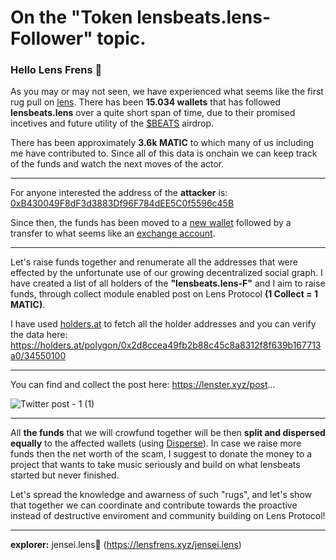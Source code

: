 # On the "Token lensbeats.lens-Follower" topic.

### Hello Lens Frens 🌿
As you may or may not seen, we have experienced what seems like the first rug pull on [lens](https://lens.xyz).
There has been **15.034 wallets** that has followed **lensbeats.lens** over a quite short span of time, due to their promised incetives and future utility of the [$BEATS](https://polygonscan.com/token/0xc434a867aa0f88aef9422526996ee71bca263dd6) airdrop.

There has been approximately **3.6k MATIC** to which many of us including me have contributed to. 
Since all of this data is onchain we can keep track of the funds and watch the next moves of the actor.
___
For anyone interested the address of the **attacker** is: [0xB430049F8dF3d3883Df96F784dEE5C0f5596c45B](https://polygonscan.com/address/0xb430049f8df3d3883df96f784dee5c0f5596c45b)

Since then, the funds has been moved to a [new wallet](https://polygonscan.com/address/0x3c3c7392cdd2903e1eaef1cc18b9f7e778f78fd5) followed by a transfer to what seems like an [exchange account](https://polygonscan.com/address/0x576b81f0c21edbc920ad63feeeb2b0736b018a58).
___
Let's raise funds together and renumerate all the addresses that were effected by the unfortunate use of our growing decentralized social graph. I have created a list of all holders of the **"lensbeats.lens-F"** and I aim to raise funds, through collect module enabled post on Lens Protocol **(1 Collect = 1 MATIC)**. 

I have used [holders.at](https://holders.at/) to fetch all the holder addresses and you can verify the data here: https://holders.at/polygon/0x2d8ccea49fb2b88c45c8a8312f8f639b167713a0/34550100
___
You can find and collect the post here: https://lenster.xyz/post...

![Twitter post - 1 (1)](https://user-images.githubusercontent.com/101796507/196971568-fcef88ad-0cae-4398-964b-5cc06db3c8f7.png)

___
All **the funds** that we will crowfund together will be then **split and dispersed equally** to the affected wallets (using [Disperse](https://disperse.app/)). In case we raise more funds then the net worth of the scam, I suggest to donate the money to a project that wants to take music seriously and build on what lensbeats started but never finished.

Let's spread the knowledge and awarness of such "rugs", and let's show that together we can coordinate and contribute towards the proactive instead of destructive enviroment and community building on Lens Protocol!
___
**explorer:** jensei.lens🌿 (https://lensfrens.xyz/jensei.lens)

